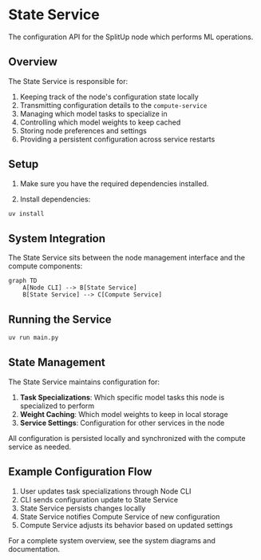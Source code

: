 # State Service

The configuration API for the SplitUp node which performs ML operations.

## Overview

The State Service is responsible for:

1. Keeping track of the node's configuration state locally
2. Transmitting configuration details to the `compute-service`
3. Managing which model tasks to specialize in
4. Controlling which model weights to keep cached
5. Storing node preferences and settings
6. Providing a persistent configuration across service restarts

## Setup

1. Make sure you have the required dependencies installed.

2. Install dependencies:

```bash
uv install
```

## System Integration

The State Service sits between the node management interface and the compute components:

```mermaid
graph TD
    A[Node CLI] --> B[State Service]
    B[State Service] --> C[Compute Service]
```

## Running the Service

```bash
uv run main.py
```

## State Management

The State Service maintains configuration for:

1. **Task Specializations**: Which specific model tasks this node is specialized to perform
2. **Weight Caching**: Which model weights to keep in local storage
5. **Service Settings**: Configuration for other services in the node

All configuration is persisted locally and synchronized with the compute service as needed.

## Example Configuration Flow

1. User updates task specializations through Node CLI
2. CLI sends configuration update to State Service
3. State Service persists changes locally
4. State Service notifies Compute Service of new configuration
5. Compute Service adjusts its behavior based on updated settings

For a complete system overview, see the system diagrams and documentation.
